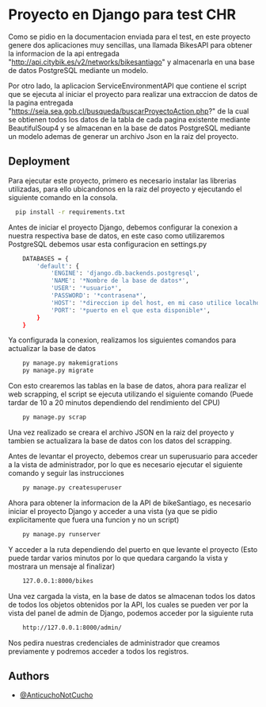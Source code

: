 
# Proyecto en Django para test CHR

Como se pidio en la documentacion enviada para el test, en este proyecto genere dos aplicaciones muy sencillas, una llamada BikesAPI para obtener la informacion de la api entregada "http://api.citybik.es/v2/networks/bikesantiago" y almacenarla en una base de datos PostgreSQL mediante un modelo.

Por otro lado, la aplicacion ServiceEnvironmentAPI que contiene el script que se ejecuta al iniciar el proyecto para realizar una extraccion de datos de la pagina entregada 
"https://seia.sea.gob.cl/busqueda/buscarProyectoAction.php?" de la cual se obtienen todos los datos de la tabla de cada pagina existente mediante BeautifulSoup4 y se almacenan en la base de datos PostgreSQL mediante un modelo ademas de generar un archivo Json en la raiz del proyecto.






## Deployment

Para ejecutar este proyecto, primero es necesario instalar las librerias utilizadas, para ello ubicandonos en la raiz del proyecto y ejecutando el siguiente comando en la consola.

```bash
  pip install -r requirements.txt
```

Antes de iniciar el proyecto Django, debemos configurar la conexion a nuestra respectiva base de datos, en este caso como utilizaremos PostgreSQL debemos usar esta configuracion en settings.py 
```bash
    DATABASES = {
        'default': {
            'ENGINE': 'django.db.backends.postgresql',
            'NAME': '*Nombre de la base de datos*',
            'USER': '*usuario*',
            'PASSWORD': '*contrasena*',
            'HOST': '*direccion ip del host, en mi caso utilice localhost*',
            'PORT': '*puerto en el que esta disponible*',
        }
    }
```
Ya configurada la conexion, realizamos los siguientes comandos para actualizar la base de datos
```bash
    py manage.py makemigrations 
    py manage.py migrate
```
Con esto crearemos las tablas en la base de datos, ahora para realizar el web scrapping, el script se ejecuta utilizando el siguiente comando (Puede tardar de 10 a 20 minutos dependiendo del rendimiento del CPU)
```bash
    py manage.py scrap 
```
Una vez realizado se creara el archivo JSON en la raiz del proyecto y tambien se actualizara la base de datos con los datos del scrapping.

Antes de levantar el proyecto, debemos crear un superusuario para acceder a la vista de administrador, por lo que es necesario ejecutar el siguiente comando y seguir las instrucciones
```bash
    py manage.py createsuperuser
```

Ahora para obtener la informacion de la API de bikeSantiago, es necesario iniciar el proyecto Django y acceder a una vista (ya que se pidio explicitamente que fuera una funcion y no un script)
```bash
    py manage.py runserver
```
Y acceder a la ruta dependiendo del puerto en que levante el proyecto (Esto puede tardar varios minutos por lo que quedara cargando la vista y mostrara un mensaje al finalizar)
```bash
    127.0.0.1:8000/bikes
```
Una vez cargada la vista, en la base de datos se almacenan todos los datos de todos los objetos obtenidos por la API, los cuales se pueden ver por la vista del panel de admin de Django, podemos acceder por la siguiente ruta
```bash
    http://127.0.0.1:8000/admin/
```
Nos pedira nuestras credenciales de administrador que creamos previamente y podremos acceder a todos los registros.

## Authors

- [@AnticuchoNotCucho](https://www.github.com/Anticuchonotcucho)

